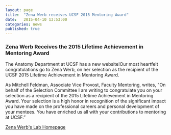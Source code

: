 ```yaml
---
layout: page
title:  "Zena Werb receives UCSF 2015 Mentoring Award"
date:   2015-04-10 13:53:00
categories: news
published: true
---
```


### Zena Werb Receives the 2015 Lifetime Achievement in Mentoring Award
The Anatomy Department at UCSF has a new website!Our most heartfelt congratulations go to Zena Werb, on her selection as the recipient of the UCSF 2015 Lifetime Achievement in Mentoring Award.

As Mitchell Feldman, Associate Vice Provost, Faculty Mentoring, writes, "On behalf of the Selection Committee I am writing to congratulate you on your selection as a recipient of the 2015 Lifetime Achievement in Mentoring Award. Your selection is a high honor in recognition of the significant impact you have made on the professional careers and personal development of your mentees. You have enriched us all with your contributions to mentoring at UCSF.”


[Zena Werb's Lab Homepage](http://werblab.ucsf.edu)
